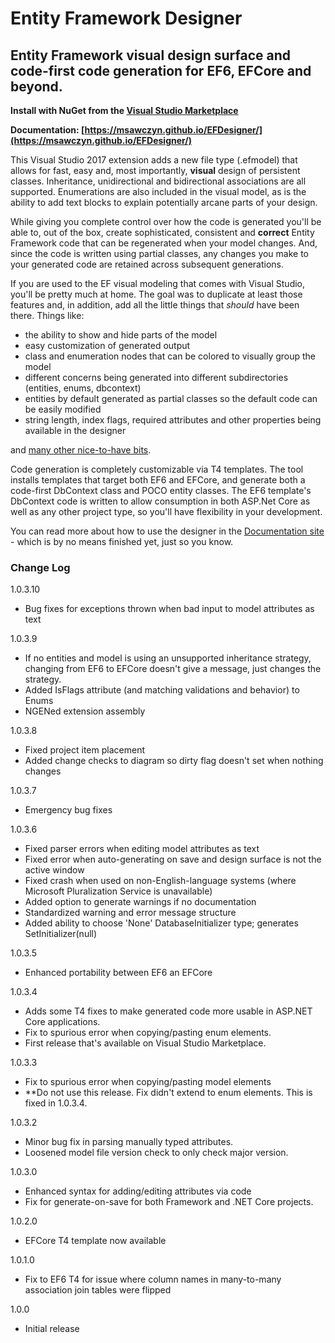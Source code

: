 # Entity Framework Designer

## Entity Framework visual design surface and code-first code generation for EF6, EFCore and beyond.

**Install with NuGet from the [Visual Studio Marketplace](https://marketplace.visualstudio.com/items?itemName=michaelsawczyn.EFDesigner)**

**Documentation: [https://msawczyn.github.io/EFDesigner/](https://msawczyn.github.io/EFDesigner/)**

This Visual Studio 2017 extension adds a new file type (.efmodel) that allows for fast, easy and, most
importantly, **visual** design of persistent classes. Inheritance, unidirectional and bidirectional 
associations are all supported. Enumerations are also included in the visual model, as is the 
ability to add text blocks to explain potentially arcane parts of your design.

While giving you complete control over how the code is generated you'll be able to, out of the box,
create sophisticated, consistent and **correct** Entity Framework code that can be regenerated when 
your model changes. And, since the code is written using partial classes, any changes you make
to your generated code are retained across subsequent generations.

If you are used to the EF visual modeling that comes with Visual Studio, you'll be pretty much at home.
The goal was to duplicate at least those features and, in addition, 
add all the little things that *should* have been there. Things like: 
- the ability to show and hide parts of the model
- easy customization of generated output
- class and enumeration nodes that can be colored to visually group the model
- different concerns being generated into different subdirectories (entities, enums, dbcontext)
- entities by default generated as partial classes so the default code can be easily modified
- string length, index flags, required attributes and other properties being available in the designer

and [many other nice-to-have bits](https://github.com/msawczyn/EFDesigner/wiki/Using-the-designer).

Code generation is completely customizable via T4 templates. The tool installs templates that 
target both EF6 and EFCore, and generate both a code-first DbContext class and 
POCO entity classes. The EF6 template's DbContext code is written to allow consumption in both
ASP.Net Core as well as any other project type, so you'll have flexibility in your development.

You can read more about how to use the designer in the [Documentation site](https://msawczyn.github.io/EFDesigner/) - which 
is by no means finished yet, just so you know.

 ### Change Log

1.0.3.10
   - Bug fixes for exceptions thrown when bad input to model attributes as text

1.0.3.9
   - If no entities and model is using an unsupported inheritance strategy, 
     changing from EF6 to EFCore doesn't give a message, just changes the strategy.
   - Added IsFlags attribute (and matching validations and behavior) to Enums
   - NGENed extension assembly

 1.0.3.8
   - Fixed project item placement
   - Added change checks to diagram so dirty flag doesn't set when nothing changes

 1.0.3.7
   - Emergency bug fixes

 1.0.3.6
   - Fixed parser errors when editing model attributes as text
   - Fixed error when auto-generating on save and design surface is not the active window
   - Fixed crash when used on non-English-language systems (where Microsoft Pluralization Service is unavailable)
   - Added option to generate warnings if no documentation
   - Standardized warning and error message structure
   - Added ability to choose 'None' DatabaseInitializer type; generates SetInitializer(null)

1.0.3.5
   - Enhanced portability between EF6 an EFCore

1.0.3.4
   - Adds some T4 fixes to make generated code more usable in ASP.NET Core applications. 
   - Fix to spurious error when copying/pasting enum elements.
   - First release that's available on Visual Studio Marketplace.

1.0.3.3
   - Fix to spurious error when copying/pasting model elements
   - **Do not use this release. Fix didn't extend to enum elements. This is fixed in 1.0.3.4.

1.0.3.2
   - Minor bug fix in parsing manually typed attributes. 
   - Loosened model file version check to only check major version.

1.0.3.0
   - Enhanced syntax for adding/editing attributes via code
   - Fix for generate-on-save for both Framework and .NET Core projects.

1.0.2.0
   - EFCore T4 template now available

1.0.1.0
   - Fix to EF6 T4 for issue where column names in many-to-many association join tables were flipped

1.0.0
   - Initial release



